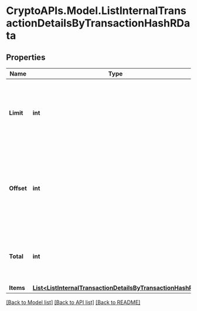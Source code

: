 # CryptoAPIs.Model.ListInternalTransactionDetailsByTransactionHashRData

## Properties

Name | Type | Description | Notes
------------ | ------------- | ------------- | -------------
**Limit** | **int** | Defines how many items should be returned in the response per page basis. | 
**Offset** | **int** | The starting index of the response items, i.e. where the response should start listing the returned items. | 
**Total** | **int** | Defines the total number of items returned in the response. | 
**Items** | [**List&lt;ListInternalTransactionDetailsByTransactionHashRI&gt;**](ListInternalTransactionDetailsByTransactionHashRI.md) |  | 

[[Back to Model list]](../README.md#documentation-for-models) [[Back to API list]](../README.md#documentation-for-api-endpoints) [[Back to README]](../README.md)


